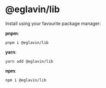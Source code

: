 # @eglavin/lib

Install using your favourite package manager:

**pnpm**:

`pnpm i @eglavin/lib`

**yarn**:

`yarn add @eglavin/lib`

**npm**:

`npm i @eglavin/lib`
